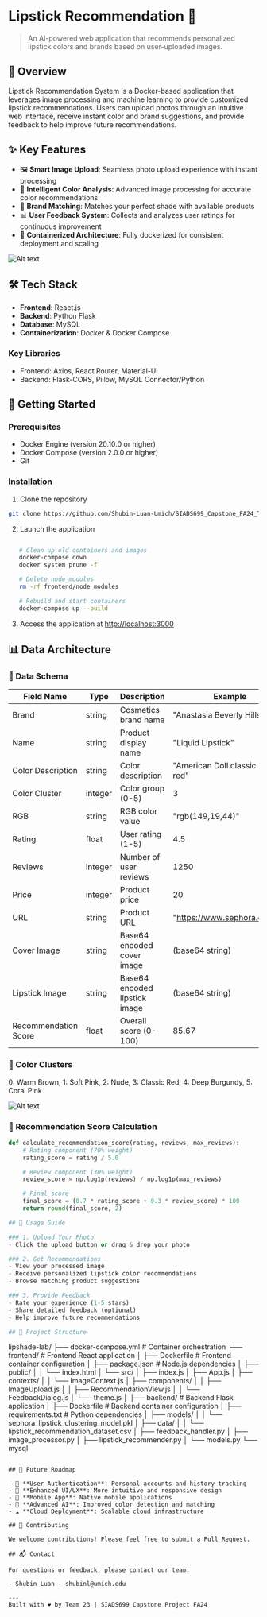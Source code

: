 # Lipstick Recommendation 💄

> An AI-powered web application that recommends personalized lipstick colors and brands based on user-uploaded images.

## 🌟 Overview

Lipstick Recommendation System is a Docker-based application that leverages image processing and machine learning to provide customized lipstick recommendations. Users can upload photos through an intuitive web interface, receive instant color and brand suggestions, and provide feedback to help improve future recommendations.

## ✨ Key Features

- 🖼️ **Smart Image Upload**: Seamless photo upload experience with instant processing
- 🎨 **Intelligent Color Analysis**: Advanced image processing for accurate color recommendations
- 💄 **Brand Matching**: Matches your perfect shade with available products
- 📊 **User Feedback System**: Collects and analyzes user ratings for continuous improvement
- 🔄 **Containerized Architecture**: Fully dockerized for consistent deployment and scaling

![Alt text](Screenshot.png)

## 🛠️ Tech Stack

- **Frontend**: React.js
- **Backend**: Python Flask
- **Database**: MySQL
- **Containerization**: Docker & Docker Compose

### Key Libraries
- Frontend: Axios, React Router, Material-UI
- Backend: Flask-CORS, Pillow, MySQL Connector/Python

## 🚀 Getting Started

### Prerequisites

- Docker Engine (version 20.10.0 or higher)
- Docker Compose (version 2.0.0 or higher)
- Git

### Installation

1. Clone the repository
```bash
git clone https://github.com/Shubin-Luan-Umich/SIADS699_Capstone_FA24_Team23.git
```

2. Launch the application
```bash

   # Clean up old containers and images
   docker-compose down
   docker system prune -f

   # Delete node_modules
   rm -rf frontend/node_modules

   # Rebuild and start containers
   docker-compose up --build

```

3. Access the application at [http://localhost:3000](http://localhost:3000)

## 📊 Data Architecture

### 💾 Data Schema

| Field Name | Type | Description | Example |
|------------|------|-------------|----------|
| Brand | string | Cosmetics brand name | "Anastasia Beverly Hills" |
| Name | string | Product display name | "Liquid Lipstick" |
| Color Description | string | Color description | "American Doll classic blue red" |
| Color Cluster | integer | Color group (0-5) | 3 |
| RGB | string | RGB color value | "rgb(149,19,44)" |
| Rating | float | User rating (1-5) | 4.5 |
| Reviews | integer | Number of user reviews | 1250 |
| Price | integer | Product price | 20 |
| URL | string | Product URL | "https://www.sephora.com/..." |
| Cover Image | string | Base64 encoded cover image | (base64 string) |
| Lipstick Image | string | Base64 encoded lipstick image | (base64 string) |
| Recommendation Score | float | Overall score (0-100) | 85.67 |

### 🎨 Color Clusters

0: Warm Brown, 
1: Soft Pink, 
2: Nude, 
3: Classic Red, 
4: Deep Burgundy, 
5: Coral Pink

![Alt text](color_clusters.png)

### 🧮 Recommendation Score Calculation
```python
def calculate_recommendation_score(rating, reviews, max_reviews):
    # Rating component (70% weight)
    rating_score = rating / 5.0

    # Review component (30% weight)
    review_score = np.log1p(reviews) / np.log1p(max_reviews)

    # Final score
    final_score = (0.7 * rating_score + 0.3 * review_score) * 100
    return round(final_score, 2)

## 📱 Usage Guide

### 1. Upload Your Photo
- Click the upload button or drag & drop your photo

### 2. Get Recommendations
- View your processed image
- Receive personalized lipstick color recommendations
- Browse matching product suggestions

### 3. Provide Feedback
- Rate your experience (1-5 stars)
- Share detailed feedback (optional)
- Help improve future recommendations

## 📁 Project Structure

```
lipshade-lab/
├── docker-compose.yml          # Container orchestration
├── frontend/                   # Frontend React application
│   ├── Dockerfile              # Frontend container configuration
│   ├── package.json            # Node.js dependencies
│   ├── public/
│   │   └── index.html
│   └── src/
│       ├── index.js
│       ├── App.js
│       ├── contexts/
│       │   └── ImageContext.js
│       ├── components/
│       │   ├── ImageUpload.js
│       │   ├── RecommendationView.js
│       │   └── FeedbackDialog.js
│       └── theme.js
│
├── backend/                    # Backend Flask application
│   ├── Dockerfile              # Backend container configuration
│   ├── requirements.txt        # Python dependencies
│   ├── models/
│   │   └── sephora_lipstick_clustering_model.pkl
│   ├── data/
│   │   └── lipstick_recommendation_dataset.csv
│   ├── feedback_handler.py
│   ├── image_processor.py
│   ├── lipstick_recommender.py
│   └── models.py
└── mysql
```

## 🔮 Future Roadmap

- 🔐 **User Authentication**: Personal accounts and history tracking
- 🎨 **Enhanced UI/UX**: More intuitive and responsive design
- 📱 **Mobile App**: Native mobile applications
- 🤖 **Advanced AI**: Improved color detection and matching
- ☁️ **Cloud Deployment**: Scalable cloud infrastructure

## 👥 Contributing

We welcome contributions! Please feel free to submit a Pull Request.

## 📬 Contact

For questions or feedback, please contact our team:

- Shubin Luan - shubinl@umich.edu

---
Built with ❤️ by Team 23 | SIADS699 Capstone Project FA24